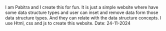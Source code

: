 I am Pabitra and I create this for fun.
It is just a simple website where have some data structure types and user can inset and remove data form those data structure types. And they can relate with the data structure concepts.
I use Html, css and js to create this website.
Date: 24-11-2024
